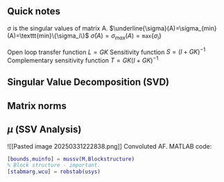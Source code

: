 ## Quick notes
$\sigma$ is the singular values of matrix A.
$\underline{\sigma}(A)=\sigma_{min}(A)=\texttt{min}\{\sigma_i\}$
$\bar{\sigma}(A)=\sigma_{max}(A)=\texttt{max}\{\sigma_i\}$

Open loop transfer function $L = GK$
Sensitivity function $S = (I+GK)^{-1}$
Complementary sensitivity function $T = GK(I+GK)^{-1}$

## Singular Value Decomposition (SVD)

## Matrix norms

## $\mu$ (SSV Analysis)
![[Pasted image 20250331222838.png]]
Convoluted AF.
MATLAB code:
```matlab
[bounds,muinfo] = mussv(M,Blockstructure)
% Block structure - important.
[stabmarg,wcu] = robstab(usys)
```
